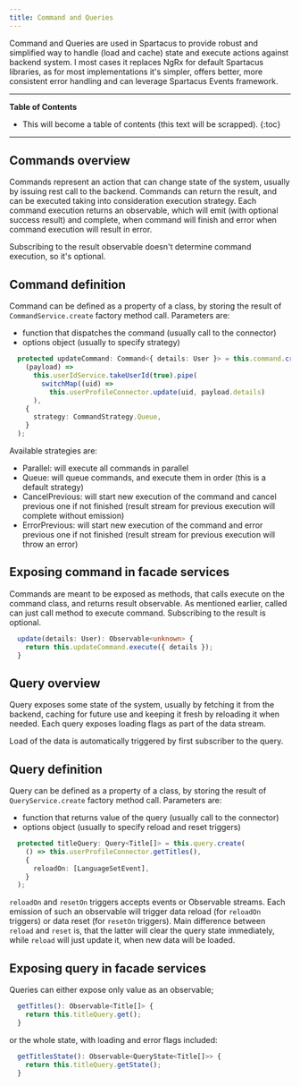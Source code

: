 ```yaml
---
title: Command and Queries
---
```


Command and Queries are used in Spartacus to provide robust and simplified way to handle (load and cache) state and execute actions against backend system. I most cases it replaces NgRx for default Spartacus libraries, as for most implementations it's simpler, offers better, more consistent error handling and can leverage Spartacus Events framework.  

***

**Table of Contents**

- This will become a table of contents (this text will be scrapped).
  {:toc}

***

## Commands overview

Commands represent an action that can change state of the system, usually by issuing rest call to the backend. Commands can return the result, and can be executed taking into consideration execution strategy.
Each command execution returns an observable, which will emit (with optional success result) and complete, when command will finish and error when command execution will result in error.

Subscribing to the result observable doesn't determine command execution, so it's optional.

## Command definition

Command can be defined as a property of a class, by storing the result of `CommandService.create` factory method call.
Parameters are:
- function that dispatches the command (usually call to the connector)
- options object (usually to specify strategy)

```typescript
  protected updateCommand: Command<{ details: User }> = this.command.create(
    (payload) =>
      this.userIdService.takeUserId(true).pipe(
        switchMap((uid) =>
          this.userProfileConnector.update(uid, payload.details)
      ),
    {
      strategy: CommandStrategy.Queue,
    }
  );
```

Available strategies are:

- Parallel: will execute all commands in parallel
- Queue: will queue commands, and execute them in order (this is a default strategy)
- CancelPrevious: will start new execution of the command and cancel previous one if not finished (result stream for previous execution will complete without emission)
- ErrorPrevious: will start new execution of the command and error previous one if not finished (result stream for previous execution will throw an error)

## Exposing command in facade services

Commands are meant to be exposed as methods, that calls execute on the command class, and returns result observable. As mentioned earlier, called can just call method to execute command. Subscribing to the result is optional.

```typescript
  update(details: User): Observable<unknown> {
    return this.updateCommand.execute({ details });
  }
```

## Query overview

Query exposes some state of the system, usually by fetching it from the backend, caching for future use and keeping it fresh by reloading it when needed.
Each query exposes loading flags as part of the data stream.

Load of the data is automatically triggered by first subscriber to the query.

## Query definition

Query can be defined as a property of a class, by storing the result of `QueryService.create` factory method call.
Parameters are:
- function that returns value of the query (usually call to the connector)
- options object (usually to specify reload and reset triggers)

```typescript
  protected titleQuery: Query<Title[]> = this.query.create(
    () => this.userProfileConnector.getTitles(),
    {
      reloadOn: [LanguageSetEvent],
    }
  );
```

`reloadOn` and `resetOn` triggers accepts events or Observable streams. Each emission of such an observable will trigger data reload (for `reloadOn` triggers) or data reset (for `resetOn` triggers). Main difference between `reload` and `reset` is, that the latter will clear the query state immediately, while `reload` will just update it, when new data will be loaded.

## Exposing query in facade services

Queries can either expose only value as an observable;

```typescript
  getTitles(): Observable<Title[]> {
    return this.titleQuery.get();
  }
```

or the whole state, with loading and error flags included:

```typescript
  getTitlesState(): Observable<QueryState<Title[]>> {
    return this.titleQuery.getState();
  }
```
